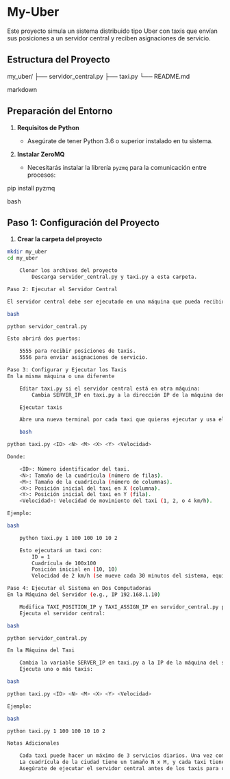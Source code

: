 # My-Uber

Este proyecto simula un sistema distribuido tipo Uber con taxis que envían sus posiciones a un servidor central y reciben asignaciones de servicio.

## Estructura del Proyecto

my_uber/ ├── servidor_central.py ├── taxi.py └── README.md

markdown


## Preparación del Entorno

1. **Requisitos de Python**
   - Asegúrate de tener Python 3.6 o superior instalado en tu sistema.

2. **Instalar ZeroMQ**
   - Necesitarás instalar la librería `pyzmq` para la comunicación entre procesos:

pip install pyzmq

bash


## Paso 1: Configuración del Proyecto

1. **Crear la carpeta del proyecto**

```bash
mkdir my_uber
cd my_uber

    Clonar los archivos del proyecto
        Descarga servidor_central.py y taxi.py a esta carpeta.

Paso 2: Ejecutar el Servidor Central

El servidor central debe ser ejecutado en una máquina que pueda recibir conexiones de los taxis.

bash

python servidor_central.py

Esto abrirá dos puertos:

    5555 para recibir posiciones de taxis.
    5556 para enviar asignaciones de servicio.

Paso 3: Configurar y Ejecutar los Taxis
En la misma máquina o una diferente

    Editar taxi.py si el servidor central está en otra máquina:
        Cambia SERVER_IP en taxi.py a la dirección IP de la máquina donde está corriendo el servidor central.

    Ejecutar taxis

    Abre una nueva terminal por cada taxi que quieras ejecutar y usa el siguiente comando:

    bash

python taxi.py <ID> <N> <M> <X> <Y> <Velocidad>

Donde:

    <ID>: Número identificador del taxi.
    <N>: Tamaño de la cuadrícula (número de filas).
    <M>: Tamaño de la cuadrícula (número de columnas).
    <X>: Posición inicial del taxi en X (columna).
    <Y>: Posición inicial del taxi en Y (fila).
    <Velocidad>: Velocidad de movimiento del taxi (1, 2, o 4 km/h).

Ejemplo:

bash

    python taxi.py 1 100 100 10 10 2

    Esto ejecutará un taxi con:
        ID = 1
        Cuadrícula de 100x100
        Posición inicial en (10, 10)
        Velocidad de 2 km/h (se mueve cada 30 minutos del sistema, equivalente a 15 segundos de tiempo real).

Paso 4: Ejecutar el Sistema en Dos Computadoras
En la Máquina del Servidor (e.g., IP 192.168.1.10)

    Modifica TAXI_POSITION_IP y TAXI_ASSIGN_IP en servidor_central.py para que coincidan con la IP de la máquina del servidor o usa "0.0.0.0" para aceptar conexiones de cualquier IP.
    Ejecuta el servidor central:

bash

python servidor_central.py

En la Máquina del Taxi

    Cambia la variable SERVER_IP en taxi.py a la IP de la máquina del servidor (e.g., 192.168.1.10).
    Ejecuta uno o más taxis:

bash

python taxi.py <ID> <N> <M> <X> <Y> <Velocidad>

Ejemplo:

bash

python taxi.py 1 100 100 10 10 2

Notas Adicionales

    Cada taxi puede hacer un máximo de 3 servicios diarios. Una vez completados, el taxi finalizará su operación.
    La cuadrícula de la ciudad tiene un tamaño N x M, y cada taxi tiene una velocidad que define cuánto se mueve por unidad de tiempo.
    Asegúrate de ejecutar el servidor central antes de los taxis para que las posiciones y servicios puedan ser correctamente gestionados.